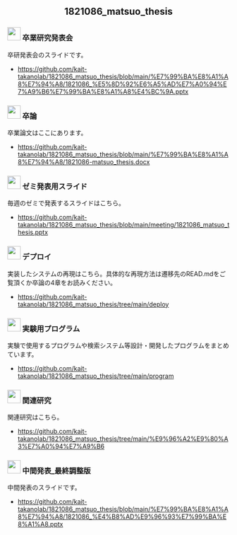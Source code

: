 
<h2 align="center">1821086_matsuo_thesis</h2>

### <img src="https://icooon-mono.com/i/icon_12063/icon_120631_64.png" height="30px;" /> 卒業研究発表会
卒研発表会のスライドです。
- https://github.com/kait-takanolab/1821086_matsuo_thesis/blob/main/%E7%99%BA%E8%A1%A8%E7%94%A8/1821086_%E5%8D%92%E6%A5%AD%E7%A0%94%E7%A9%B6%E7%99%BA%E8%A1%A8%E4%BC%9A.pptx


### <img src="https://icooon-mono.com/i/icon_15815/icon_158151_64.png" height="30px;" /> 卒論
卒業論文はここにあります。

- https://github.com/kait-takanolab/1821086_matsuo_thesis/blob/main/%E7%99%BA%E8%A1%A8%E7%94%A8/1821086-matsuo_thesis.docx

### <img src="https://icooon-mono.com/i/icon_12063/icon_120631_64.png" height="30px;" /> ゼミ発表用スライド
毎週のゼミで発表するスライドはこちら。
- https://github.com/kait-takanolab/1821086_matsuo_thesis/blob/main/meeting/1821086_matsuo_thesis.pptx


### <img src="https://icooon-mono.com/i/icon_16004/icon_160041_64.png" height="30px;" /> デプロイ
実装したシステムの再現はこちら。具体的な再現方法は遷移先のREAD.mdをご覧頂くか卒論の4章をお読みください。
- https://github.com/kait-takanolab/1821086_matsuo_thesis/tree/main/deploy


### <img src="https://icooon-mono.com/i/icon_16004/icon_160041_64.png" height="30px;" /> 実験用プログラム
実験で使用するプログラムや検索システム等設計・開発したプログラムをまとめています。
- https://github.com/kait-takanolab/1821086_matsuo_thesis/tree/main/program

### <img src="https://icooon-mono.com/i/icon_11129/icon_111291_64.png" height="30px;" /> 関連研究
関連研究はこちら。
- https://github.com/kait-takanolab/1821086_matsuo_thesis/tree/main/%E9%96%A2%E9%80%A3%E7%A0%94%E7%A9%B6

### <img src="https://icooon-mono.com/i/icon_12063/icon_120631_64.png" height="30px;" /> 中間発表_最終調整版
中間発表のスライドです。
- https://github.com/kait-takanolab/1821086_matsuo_thesis/blob/main/%E7%99%BA%E8%A1%A8%E7%94%A8/1821086_%E4%B8%AD%E9%96%93%E7%99%BA%E8%A1%A8.pptx



